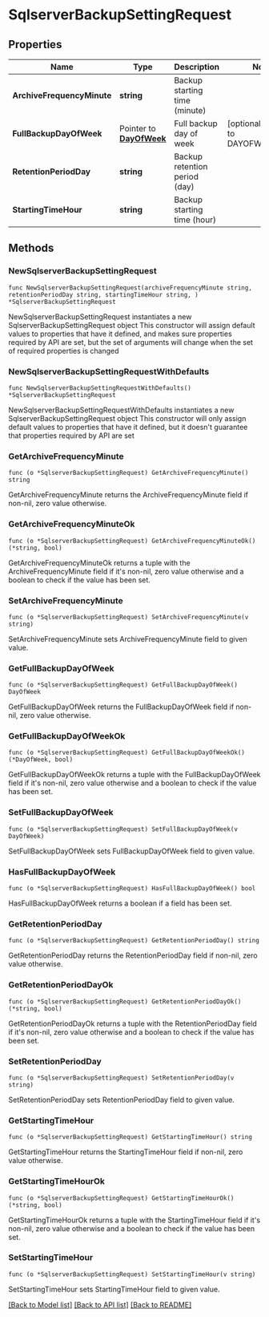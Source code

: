 # SqlserverBackupSettingRequest

## Properties

Name | Type | Description | Notes
------------ | ------------- | ------------- | -------------
**ArchiveFrequencyMinute** | **string** | Backup starting time (minute) | 
**FullBackupDayOfWeek** | Pointer to [**DayOfWeek**](DayOfWeek.md) | Full backup day of week | [optional] [default to DAYOFWEEK_SUN]
**RetentionPeriodDay** | **string** | Backup retention period (day) | 
**StartingTimeHour** | **string** | Backup starting time (hour) | 

## Methods

### NewSqlserverBackupSettingRequest

`func NewSqlserverBackupSettingRequest(archiveFrequencyMinute string, retentionPeriodDay string, startingTimeHour string, ) *SqlserverBackupSettingRequest`

NewSqlserverBackupSettingRequest instantiates a new SqlserverBackupSettingRequest object
This constructor will assign default values to properties that have it defined,
and makes sure properties required by API are set, but the set of arguments
will change when the set of required properties is changed

### NewSqlserverBackupSettingRequestWithDefaults

`func NewSqlserverBackupSettingRequestWithDefaults() *SqlserverBackupSettingRequest`

NewSqlserverBackupSettingRequestWithDefaults instantiates a new SqlserverBackupSettingRequest object
This constructor will only assign default values to properties that have it defined,
but it doesn't guarantee that properties required by API are set

### GetArchiveFrequencyMinute

`func (o *SqlserverBackupSettingRequest) GetArchiveFrequencyMinute() string`

GetArchiveFrequencyMinute returns the ArchiveFrequencyMinute field if non-nil, zero value otherwise.

### GetArchiveFrequencyMinuteOk

`func (o *SqlserverBackupSettingRequest) GetArchiveFrequencyMinuteOk() (*string, bool)`

GetArchiveFrequencyMinuteOk returns a tuple with the ArchiveFrequencyMinute field if it's non-nil, zero value otherwise
and a boolean to check if the value has been set.

### SetArchiveFrequencyMinute

`func (o *SqlserverBackupSettingRequest) SetArchiveFrequencyMinute(v string)`

SetArchiveFrequencyMinute sets ArchiveFrequencyMinute field to given value.


### GetFullBackupDayOfWeek

`func (o *SqlserverBackupSettingRequest) GetFullBackupDayOfWeek() DayOfWeek`

GetFullBackupDayOfWeek returns the FullBackupDayOfWeek field if non-nil, zero value otherwise.

### GetFullBackupDayOfWeekOk

`func (o *SqlserverBackupSettingRequest) GetFullBackupDayOfWeekOk() (*DayOfWeek, bool)`

GetFullBackupDayOfWeekOk returns a tuple with the FullBackupDayOfWeek field if it's non-nil, zero value otherwise
and a boolean to check if the value has been set.

### SetFullBackupDayOfWeek

`func (o *SqlserverBackupSettingRequest) SetFullBackupDayOfWeek(v DayOfWeek)`

SetFullBackupDayOfWeek sets FullBackupDayOfWeek field to given value.

### HasFullBackupDayOfWeek

`func (o *SqlserverBackupSettingRequest) HasFullBackupDayOfWeek() bool`

HasFullBackupDayOfWeek returns a boolean if a field has been set.

### GetRetentionPeriodDay

`func (o *SqlserverBackupSettingRequest) GetRetentionPeriodDay() string`

GetRetentionPeriodDay returns the RetentionPeriodDay field if non-nil, zero value otherwise.

### GetRetentionPeriodDayOk

`func (o *SqlserverBackupSettingRequest) GetRetentionPeriodDayOk() (*string, bool)`

GetRetentionPeriodDayOk returns a tuple with the RetentionPeriodDay field if it's non-nil, zero value otherwise
and a boolean to check if the value has been set.

### SetRetentionPeriodDay

`func (o *SqlserverBackupSettingRequest) SetRetentionPeriodDay(v string)`

SetRetentionPeriodDay sets RetentionPeriodDay field to given value.


### GetStartingTimeHour

`func (o *SqlserverBackupSettingRequest) GetStartingTimeHour() string`

GetStartingTimeHour returns the StartingTimeHour field if non-nil, zero value otherwise.

### GetStartingTimeHourOk

`func (o *SqlserverBackupSettingRequest) GetStartingTimeHourOk() (*string, bool)`

GetStartingTimeHourOk returns a tuple with the StartingTimeHour field if it's non-nil, zero value otherwise
and a boolean to check if the value has been set.

### SetStartingTimeHour

`func (o *SqlserverBackupSettingRequest) SetStartingTimeHour(v string)`

SetStartingTimeHour sets StartingTimeHour field to given value.



[[Back to Model list]](../README.md#documentation-for-models) [[Back to API list]](../README.md#documentation-for-api-endpoints) [[Back to README]](../README.md)


